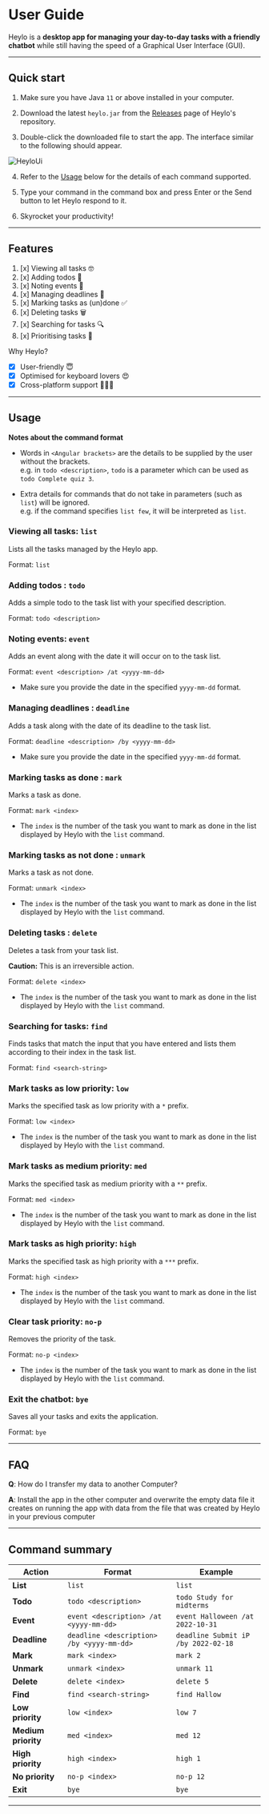 [credits - referred to AB-3 User Guide for inspiration]::

# User Guide

Heylo is a **desktop app for managing your day-to-day tasks with a friendly chatbot** while still having the speed of a
Graphical User Interface (GUI).

--------------------------------------------------------------------------------------------------------------------

## Quick start

1. Make sure you have Java `11` or above installed in your computer.

2. Download the latest `heylo.jar` from the [Releases](https://github.com/ckcherry23/ip/releases) page of Heylo's
   repository.

3. Double-click the downloaded file to start the app. The interface similar to the following should appear.

![HeyloUi](./Ui.png)

4. Refer to the [Usage](#usage) below for the details of each command supported.

5. Type your command in the command box and press Enter or the Send button to let Heylo respond to it.

6. Skyrocket your productivity!

--------------------------------------------------------------------------------------------------------------------

## Features

1. [x] Viewing all tasks 🤓
2. [x] Adding todos 📝
3. [x] Noting events 🎃
4. [x] Managing deadlines 📅
5. [x] Marking tasks as (un)done ✅
6. [x] Deleting tasks 🗑
7. [x] Searching for tasks 🔍
8. [x] Prioritising tasks 🌟

Why Heylo?

- [x] User-friendly 😇
- [x] Optimised for keyboard lovers 😍
- [x] Cross-platform support 👩🏽‍💻

--------------------------------------------------------------------------------------------------------------------

## Usage

**Notes about the command format**<br>

* Words in `<Angular brackets>` are the details to be supplied by the user without the brackets.<br>
  e.g. in `todo <description>`, `todo` is a parameter which can be used as `todo Complete quiz 3`.


* Extra details for commands that do not take in parameters (such as `list`) will be ignored.<br>
  e.g. if the command specifies `list few`, it will be interpreted as `list`.

### Viewing all tasks: `list`

Lists all the tasks managed by the Heylo app.

Format: `list`

### Adding todos : `todo`

Adds a simple todo to the task list with your specified description.

Format: `todo <description>`

### Noting events: `event`

Adds an event along with the date it will occur on to the task list.

Format: `event <description> /at <yyyy-mm-dd>`

* Make sure you provide the date in the specified `yyyy-mm-dd` format.

### Managing deadlines : `deadline`

Adds a task along with the date of its deadline to the task list.

Format: `deadline <description> /by <yyyy-mm-dd>`

* Make sure you provide the date in the specified `yyyy-mm-dd` format.

### Marking tasks as done : `mark`

Marks a task as done.

Format: `mark <index>`

* The `index` is the number of the task you want to mark as done in the list displayed by Heylo with the `list` command.

### Marking tasks as not done : `unmark`

Marks a task as not done.

Format: `unmark <index>`

* The `index` is the number of the task you want to mark as done in the list displayed by Heylo with the `list` command.

### Deleting tasks : `delete`

Deletes a task from your task list.

**Caution:**
This is an irreversible action.

Format: `delete <index>`

* The `index` is the number of the task you want to mark as done in the list displayed by Heylo with the `list` command.

### Searching for tasks: `find`

Finds tasks that match the input that you have entered and lists them according to their index in the task list.

Format: `find <search-string>`

### Mark tasks as low priority: `low`

Marks the specified task as low priority with a `*` prefix.

Format: `low <index>`

* The `index` is the number of the task you want to mark as done in the list displayed by Heylo with the `list` command.

### Mark tasks as medium priority: `med`

Marks the specified task as medium priority with a `**` prefix.

Format: `med <index>`

* The `index` is the number of the task you want to mark as done in the list displayed by Heylo with the `list` command.

### Mark tasks as high priority: `high`

Marks the specified task as high priority with a `***` prefix.

Format: `high <index>`

* The `index` is the number of the task you want to mark as done in the list displayed by Heylo with the `list` command.

### Clear task priority: `no-p`

Removes the priority of the task.

Format: `no-p <index>`

* The `index` is the number of the task you want to mark as done in the list displayed by Heylo with the `list` command.

### Exit the chatbot: `bye`

Saves all your tasks and exits the application.

Format: `bye`

--------------------------------------------------------------------------------------------------------------------

## FAQ

**Q**: How do I transfer my data to another Computer?<br>

**A**: Install the app in the other computer and overwrite the empty data file it creates on running the app with data
from the file that was created by Heylo in your previous computer

--------------------------------------------------------------------------------------------------------------------

## Command summary

| Action              | Format                                    | Example                             |
|---------------------|-------------------------------------------|-------------------------------------|
| **List**            | `list`                                    | `list`                              |
| **Todo**            | `todo <description>`                      | `todo Study for midterms`           |
| **Event**           | `event <description> /at <yyyy-mm-dd>`    | `event Halloween /at 2022-10-31`    |
| **Deadline**        | `deadline <description> /by <yyyy-mm-dd>` | `deadline Submit iP /by 2022-02-18` |                      
| **Mark**            | `mark <index>`                            | `mark 2`                            |
| **Unmark**          | `unmark <index>`                          | `unmark 11`                         |
| **Delete**          | `delete <index>`                          | `delete 5`                          |
| **Find**            | `find <search-string>`                    | `find Hallow`                       |
| **Low priority**    | `low <index>`                             | `low 7`                             |                           
| **Medium priority** | `med <index>`                             | `med 12`                            |
| **High priority**   | `high <index>`                            | `high 1`                            |
| **No priority**     | `no-p <index>`                            | `no-p 12`                           |
| **Exit**            | `bye`                                     | `bye`                               |

--------------------------------------------------------------------------------------------------------------------